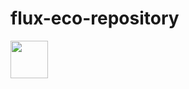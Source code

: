 # flux-eco-repository
<img src="https://github.com/flux-eco/repository/blob/main/docs/api.png" style=" width:60px; "  >

